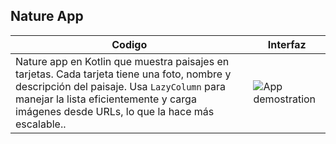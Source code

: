 ## Nature App
| Codigo        | Interfaz                              |
|-------------------|----------------------------------------|
|Nature app en Kotlin que muestra paisajes en tarjetas. Cada tarjeta tiene una foto, nombre y descripción del paisaje. Usa `LazyColumn` para manejar la lista eficientemente y carga imágenes desde URLs, lo que la hace más escalable..| ![App demostration](https://i.giphy.com/media/v1.Y2lkPTc5MGI3NjExYndqN2Z4OTQ4bWN3YW9razF4eDZlN2NmZDJrY2V3eHZ2Mzk4OTJtZSZlcD12MV9pbnRlcm5hbF9naWZfYnlfaWQmY3Q9Zw/nkqV7AhhiMmX8uiCnt/giphy.gif) |
